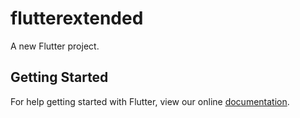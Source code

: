 # flutterextended

A new Flutter project.

## Getting Started

For help getting started with Flutter, view our online
[documentation](https://flutter.io/).
